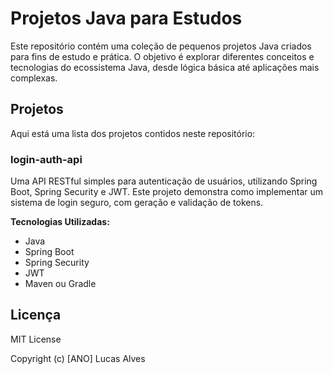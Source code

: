 # Projetos Java para Estudos

Este repositório contém uma coleção de pequenos projetos Java criados para fins de estudo e prática. O objetivo é explorar diferentes conceitos e tecnologias do ecossistema Java, desde lógica básica até aplicações mais complexas.

## Projetos

Aqui está uma lista dos projetos contidos neste repositório:

### login-auth-api

Uma API RESTful simples para autenticação de usuários, utilizando Spring Boot, Spring Security e JWT. Este projeto demonstra como implementar um sistema de login seguro, com geração e validação de tokens.

**Tecnologias Utilizadas:**

*   Java
*   Spring Boot
*   Spring Security
*   JWT
*   Maven ou Gradle


## Licença

MIT License

Copyright (c) \[ANO] Lucas Alves
